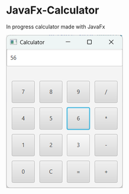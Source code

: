 # JavaFx-Calculator
In progress calculator made with JavaFx

<img src="Screenshot 2025-03-26 095539.png" alt="Alt text 1"/>
